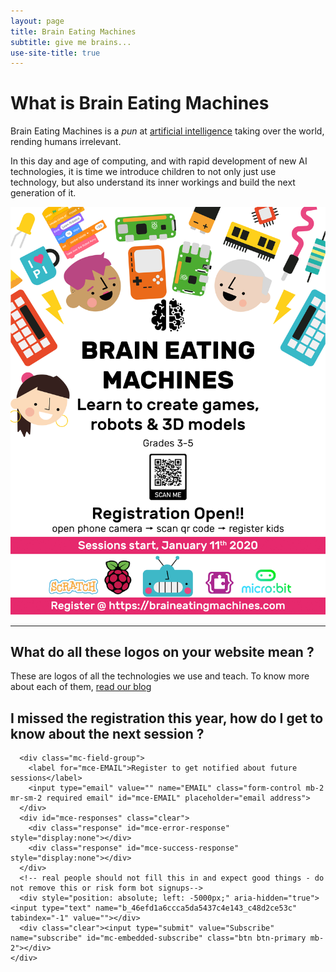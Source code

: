 ```yaml
---
layout: page
title: Brain Eating Machines
subtitle: give me brains...
use-site-title: true
---
```


# What is Brain Eating Machines
Brain Eating Machines is a *pun* at [artificial intelligence](https://en.wikipedia.org/wiki/Artificial_intelligence) taking over the world, rending humans irrelevant.

In this day and age of computing, and with rapid development of new AI technologies, it is time we introduce children to not only just use technology, but also understand its inner workings and build the next generation of it.

[![Poster](/img/BEMPoster.jpg)](/courses/register)

---

## What do all these logos on your website mean ?
These are logos of all the technologies we use and teach. To know more about each of them, [read our blog](/blog)


## I missed the registration this year, how do I get to know about the next session ?
<div id="mc_embed_signup">
  <form action="https://braineatingmachines.us4.list-manage.com/subscribe/post?u=46efd1a6ccca5da5437c4e143&amp;id=c48d2ce53c" method="post" id="mc-embedded-subscribe-form" name="mc-embedded-subscribe-form" class="form-inline validate"
    target="_blank" novalidate>
    <div id="mc_embed_signup_scroll">

      <div class="mc-field-group">
        <label for="mce-EMAIL">Register to get notified about future sessions</label>
        <input type="email" value="" name="EMAIL" class="form-control mb-2 mr-sm-2 required email" id="mce-EMAIL" placeholder="email address">
      </div>
      <div id="mce-responses" class="clear">
        <div class="response" id="mce-error-response" style="display:none"></div>
        <div class="response" id="mce-success-response" style="display:none"></div>
      </div>
      <!-- real people should not fill this in and expect good things - do not remove this or risk form bot signups-->
      <div style="position: absolute; left: -5000px;" aria-hidden="true"><input type="text" name="b_46efd1a6ccca5da5437c4e143_c48d2ce53c" tabindex="-1" value=""></div>
      <div class="clear"><input type="submit" value="Subscribe" name="subscribe" id="mc-embedded-subscribe" class="btn btn-primary mb-2"></div>
    </div>
  </form>
</div>
